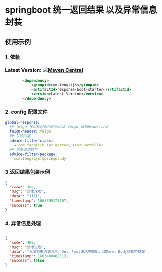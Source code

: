 # springboot 统一返回结果 以及异常信息封装 

## 使用示例


### 1. 依赖
### Latest Version: [![Maven Central](https://img.shields.io/maven-central/v/com.fengzijk/response-boot-starter.svg)](https://search.maven.org/search?q=g:com.fengzijka:response-boot-starter*)


``` xml
        <dependency>
            <groupId>com.fengzijk</groupId>
            <artifactId>response-boot-starter</artifactId>
            <version>Latest Version</version>
        </dependency>
```


### 2. config 配置文件
~~~yml
global-response:
  ## feign 接口暂时有问题也过滤 feign 根据Header过滤
  feign-header: feign
  ## 过滤的类
  advice-filter-class: 
    - com.fengzijk.springstudy.TestController
  ## 需要过滤的包
  advice-filter-package:
    com.fengzijk.springstudy
~~~

### 3.返回结果包装示例

~~~json
{
  "code": 200,
  "msg": "请求成功",
  "data": "1111",
  "timestamp": 1663399471767,
  "success": true
}
~~~

### 4. 异常信息处理
~~~json

{
  "code": 400,
  "msg": "请求失败",
  "data": "方法调用方式异常，Get、Post请求不匹配，或Form、Body参数不匹配",
  "timestamp": 1663400082513,
  "success": false
}
~~~
